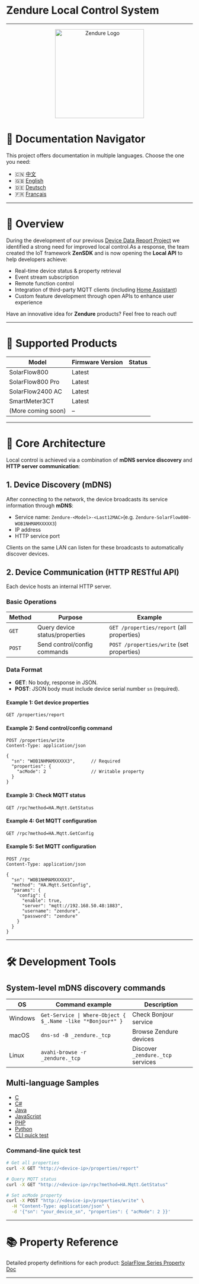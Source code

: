 # Zendure Local Control System

---

<p align="center">
  <img src="https://zendure.com/cdn/shop/files/zendure-logo-infinity-charge_240x.png?v=1717728038" alt="Zendure Logo" width="240">
</p>

# 📖 Documentation Navigator

This project offers documentation in multiple languages. Choose the one you need:

* 🇨🇳 [中文 ](./docs/zh.md)
* 🇬🇧 [English](./README.md)
* 🇩🇪 [Deutsch](./docs/de.md)
* 🇫🇷 [Français](./docs/fr.md)

---

# 🌟 Overview

During the development of our previous [Device Data Report Project](https://github.com/Zendure/developer-device-data-report) we identified a strong need for improved local control.As a response, the team created the IoT framework **ZenSDK** and is now opening the **Local API** to help developers achieve:

- Real-time device status & property retrieval
- Event stream subscription
- Remote function control
- Integration of third-party MQTT clients (including [Home Assistant](https://www.home-assistant.io/integrations/mqtt/))
- Custom feature development through open APIs to enhance user experience

Have an innovative idea for **Zendure** products? Feel free to reach out!

---

# 📌 Supported Products

| Model              | Firmware Version | Status |
| ------------------ | ---------------- | ------ |
| SolarFlow800       | Latest           |        |
| SolarFlow800 Pro   | Latest           |        |
| SolarFlow2400 AC   | Latest           |        |
| SmartMeter3CT      | Latest           |        |
| (More coming soon) | –               |        |

---

# 🚀 Core Architecture

Local control is achieved via a combination of **mDNS service discovery** and **HTTP server communication**:

## 1. Device Discovery (mDNS)

After connecting to the network, the device broadcasts its service information through **mDNS**:

- Service name: `Zendure-<Model>-<Last12MAC>`(e.g. `Zendure-SolarFlow800-WOB1NHMAMXXXXX3`)
- IP address
- HTTP service port

Clients on the same LAN can listen for these broadcasts to automatically discover devices.

## 2. Device Communication (HTTP RESTful API)

Each device hosts an internal HTTP server.

### Basic Operations

| Method   | Purpose                        | Example                                     |
| -------- | ------------------------------ | ------------------------------------------- |
| `GET`  | Query device status/properties | `GET /properties/report` (all properties) |
| `POST` | Send control/config commands   | `POST /properties/write` (set properties) |

### Data Format

- **GET**: No body, response in JSON.
- **POST**: JSON body must include device serial number `sn` (required).

#### Example 1: Get device properties

```http
GET /properties/report
```

#### Example 2: Send control/config command

```http
POST /properties/write
Content-Type: application/json

{
  "sn": "WOB1NHMAMXXXXX3",      // Required
  "properties": {
    "acMode": 2                 // Writable property
  }
}
```

#### Example 3: Check MQTT status

```http
GET /rpc?method=HA.Mqtt.GetStatus
```

#### Example 4: Get MQTT configuration

```http
GET /rpc?method=HA.Mqtt.GetConfig
```

#### Example 5: Set MQTT configuration

```http
POST /rpc
Content-Type: application/json

{
  "sn": "WOB1NHMAMXXXXX3",
  "method": "HA.Mqtt.SetConfig",
  "params": {
    "config": {
      "enable": true,
      "server": "mqtt://192.168.50.48:1883",
      "username": "zendure",
      "password": "zendure"
    }
  }
}
```

---

# 🛠️ Development Tools

## System-level mDNS discovery commands

| OS      | Command example                                              | Description                         |
| ------- | ------------------------------------------------------------ | ----------------------------------- |
| Windows | `Get-Service \| Where-Object { $_.Name -like "*Bonjour*" }` | Check Bonjour service               |
| macOS   | `dns-sd -B _zendure._tcp`                                  | Browse Zendure devices              |
| Linux   | `avahi-browse -r _zendure._tcp`                            | Discover `_zendure._tcp` services |

## Multi-language Samples

- [C](./examples/C/demo.c)
- [C#](./examples/C%23/demo.cs)
- [Java](./examples/Java/demo.java)
- [JavaScript](./examples/JavaScript/demo.js)
- [PHP](./examples/PHP/demo.php)
- [Python](./examples/Python/demo.py)
- [CLI quick test](#command-line-quick-test)

### Command-line quick test

```bash
# Get all properties
curl -X GET "http://<device-ip>/properties/report"

# Query MQTT status
curl -X GET "http://<device-ip>/rpc?method=HA.Mqtt.GetStatus"

# Set acMode property
curl -X POST "http://<device-ip>/properties/write" \
  -H "Content-Type: application/json" \
  -d '{"sn": "your_device_sn", "properties": { "acMode": 2 }}'
```

---

# 📚 Property Reference

Detailed property definitions for each product:
[SolarFlow Series Property Doc](./docs/en_properties.md)

---

